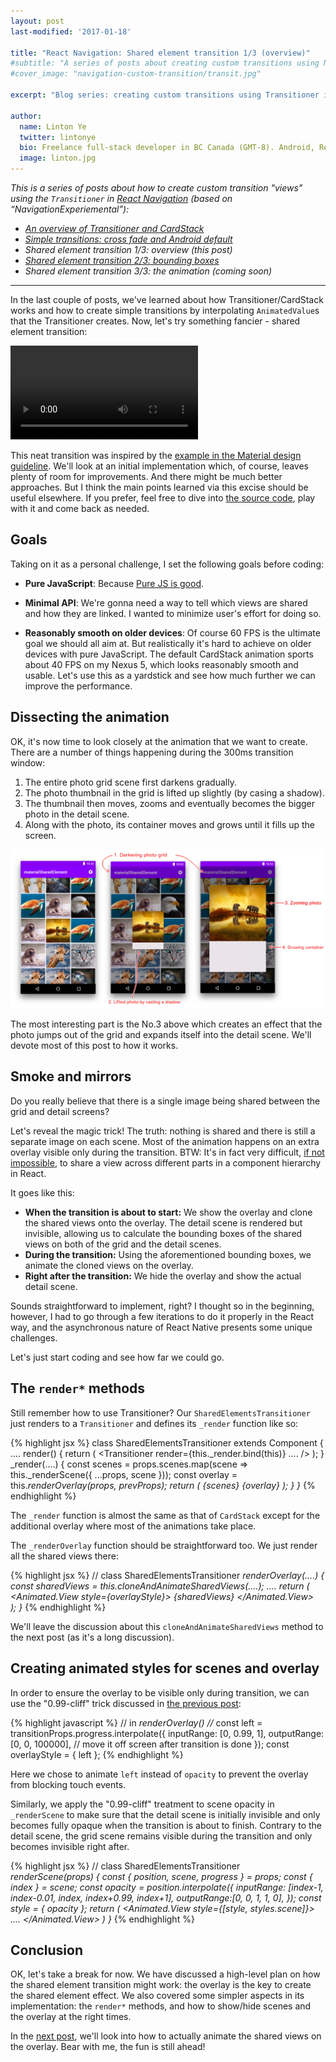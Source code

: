 ```yaml
---
layout: post
last-modified: '2017-01-18'

title: "React Navigation: Shared element transition 1/3 (overview)"
#subtitle: "A series of posts about creating custom transitions using NavigationExperimental."
#cover_image: "navigation-custom-transition/transit.jpg"

excerpt: "Blog series: creating custom transitions using Transitioner in React Nativigation. This post covers an overview of shared element transition."

author:
  name: Linton Ye
  twitter: lintonye
  bio: Freelance full-stack developer in BC Canada (GMT-8). Android, React Native, Node.js, MongoDB, PostgreSQL. <a href="mailto:linton@jimulabs.com">Hire me.</a>
  image: linton.jpg
---
```

*This is a series of posts about how to create custom transition "views" using the `Transitioner` in [React Navigation](https://reactnavigation.org/) (based on “NavigationExperiemental”):*

- *[An overview of Transitioner and CardStack](/2016/12/20/navigation-experimental-custom-transition-1.html)*
- *[Simple transitions: cross fade and Android default](/2016/12/22/navigation-experimental-custom-transition-2.html)*
- *Shared element transition 1/3: overview (this post)*
- *[Shared element transition 2/3: bounding boxes](/2017/01/25/react-navigation-shared-element-transition-2.html)*
- *Shared element transition 3/3: the animation (coming soon)*

---

In the last couple of posts, we've learned about how Transitioner/CardStack works and how to create simple transitions by interpolating `AnimatedValue`s that the Transitioner creates. Now, let's try something fancier - shared element transition:

<video controls autoplay>
  <source src="/images/navigation-custom-transition/shared-elements-trimmed-480p.mov" type="video/mp4">
  <!-- <source src="movie.ogg" type="video/ogg"> -->
  Your browser does not support the video tag.
</video>

This neat transition was inspired by the [example in the Material design guideline](https://material.io/guidelines/patterns/navigational-transitions.html#navigational-transitions-parent-to-child). We'll look at an initial implementation which, of course, leaves plenty of room for improvements. And there might be much better approaches. But I think the main points learned via this excise should be useful elsewhere. If you prefer, feel free to dive into [the source code](https://github.com/lintonye/react-native-diary/blob/master/transitions/app/MaterialSharedElementTransitioner.js), play with it and come back as needed.

## Goals
Taking on it as a personal challenge, I set the following goals before coding:

- **Pure JavaScript**: Because [Pure JS is good](https://blog.getexponent.com/good-practices-why-you-should-use-javascript-whenever-possible-with-react-native-26478ec22334#.1f5rqwn1c).
- **Minimal API**: We're gonna need a way to tell which views are shared and how they are linked. I wanted to minimize user's effort for doing so.

- **Reasonably smooth on older devices**: Of course 60 FPS is the ultimate goal we should all aim at. But realistically it's hard to achieve on older devices with pure JavaScript. The default CardStack animation sports about 40 FPS on my Nexus 5, which looks reasonably smooth and usable. Let's use this as a yardstick and see how much further we can improve the performance.

## Dissecting the animation

OK, it's now time to look closely at the animation that we want to create. There are a number of things happening during the 300ms transition window:

1. The entire photo grid scene first darkens gradually.
2. The photo thumbnail in the grid is lifted up slightly (by casing a shadow).
3. The thumbnail then moves, zooms and eventually becomes the bigger photo in the detail scene.
4. Along with the photo, its container moves and grows until it fills up the screen.

![Animation dissect](/images/navigation-custom-transition/shared-element-animation-dissect.png)

The most interesting part is the No.3 above which creates an effect that the photo jumps out of the grid and expands itself into the detail scene. We'll devote most of this post to how it works.

## Smoke and mirrors

Do you really believe that there is a single image being shared between the grid and detail screens?

Let's reveal the magic trick! The truth: nothing is shared and there is still a separate image on each scene. Most of the animation happens on an extra overlay visible only during the transition. BTW: It's in fact very difficult, [if not impossible](https://github.com/brentvatne/hard-react-native-problems/issues/11), to share a view across different parts in a component hierarchy in React.

It goes like this:

- **When the transition is about to start:** We show the overlay and clone the shared views onto the overlay. The detail scene is rendered but invisible, allowing us to calculate the bounding boxes of the shared views on both of the grid and the detail scenes.
- **During the transition:** Using the aforementioned bounding boxes, we animate the cloned views on the overlay.
- **Right after the transition:** We hide the overlay and show the actual detail scene.

Sounds straightforward to implement, right? I thought so in the beginning, however, I had to go through a few iterations to do it properly in the React way, and the asynchronous nature of React Native presents some unique challenges.

Let's just start coding and see how far we could go.

## The `render*` methods
Still remember how to use Transitioner? Our `SharedElementsTransitioner` just renders to a `Transitioner` and defines its `_render` function like so:

{% highlight jsx %}
class SharedElementsTransitioner extends Component {
  ....
  render() {
    return (
      <Transitioner
        render={this._render.bind(this)}
        ....
      />
    );
  }
  _render(....) {
    const scenes = props.scenes.map(scene => this._renderScene({ ...props, scene }));
    const overlay = this._renderOverlay(props, prevProps);
    return (
        <View style={styles.scenes}>
            {scenes}
            {overlay}
        </View>
    );
  }
}_
{% endhighlight %}

The `_render` function is almost the same as that of `CardStack` except for the additional overlay where most of the animations take place.

The `_renderOverlay` function should be straightforward too. We just render all the shared views there:

{% highlight jsx %}
 // class SharedElementsTransitioner
 _renderOverlay(....) {
   const sharedViews = this.cloneAndAnimateSharedViews(....);
   ....
   return (
     <Animated.View style={overlayStyle}>
       {sharedViews}
     </Animated.View>     
   );
 }_
{% endhighlight %}

We'll leave the discussion about this `cloneAndAnimateSharedViews` method to the next post (as it's a long discussion).

## Creating animated styles for scenes and overlay

In order to ensure the overlay to be visible only during transition, we can use the "0.99-cliff" trick discussed in [the previous post](/2016/12/22/navigation-experimental-custom-transition-2.html#0.99-cliff):

{% highlight javascript %}
  // in _renderOverlay()    //_
  const left = transitionProps.progress.interpolate({
    inputRange:  [0, 0.99, 1],
    outputRange: [0, 0,    100000], // move it off screen after transition is done
  });
  const overlayStyle = { left };
{% endhighlight %}

Here we chose to animate `left` instead of `opacity` to prevent the overlay from blocking touch events.

Similarly, we apply the "0.99-cliff" treatment to scene opacity in `_renderScene` to make sure that the detail scene is initially invisible and only becomes fully opaque when the transition is about to finish. Contrary to the detail scene, the grid scene remains visible during the transition and only becomes invisible right after.

{% highlight jsx %}
// class SharedElementsTransitioner
_renderScene(props) {
  const { position, scene, progress } = props;
  const { index } = scene;
  const opacity = position.interpolate({
    inputRange: [index-1, index-0.01, index, index+0.99, index+1],
    outputRange:[0,       0,          1,     1,          0],
  });
  const style = { opacity };
  return (
    <Animated.View style={[style, styles.scene]}>
      ....
    </Animated.View>
  )
}_
{% endhighlight %}

## Conclusion
OK, let's take a break for now. We have discussed a high-level plan on how the shared element transition might work: the overlay is the key to create the shared element effect. We also covered some simpler aspects in its implementation: the `render*` methods, and how to show/hide scenes and the overlay at the right times.

In the [next post](/2017/01/25/react-navigation-shared-element-transition-2.html), we'll look into how to actually animate the shared views on the overlay. Bear with me, the fun is still ahead!
